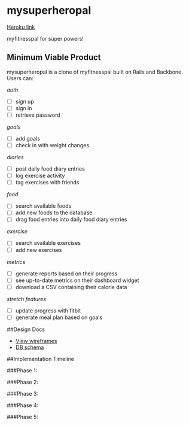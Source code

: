 # mysuperheropal

[Heroku link][heroku]

[heroku]: http://mysuperheropal.herokuapp.com/

myfitnesspal for super powers!

## Minimum Viable Product
mysuperheropal is a clone of myfitnesspal built on Rails and Backbone.  Users can:

*auth*
- [ ] sign up
- [ ] sign in
- [ ] retrieve password

*goals*
- [ ] add goals
- [ ] check in with weight changes

*diaries*
- [ ] post daily food diary entries
- [ ] log exercise activity
- [ ] tag exercises with friends

*food*
- [ ] search available foods
- [ ] add new foods to the database
- [ ] drag food entries into daily food diary entries

*exercise*
- [ ] search available exercises
- [ ] add new exercises

*metrics*
- [ ] generate reports based on their progress
- [ ] see up-to-date metrics on their dashboard widget
- [ ] download a CSV containing their calorie data

*stretch features*
- [ ] update progress with fitbit
- [ ] generate meal plan based on goals

##Design Docs

- [View wireframes][wireframes]
- [DB schema][schema]

[wireframes]: ./docs/views.md
[schema]: ./docs/schema.md

##Implementation Timeline

###Phase 1:

###Phase 2:

###Phase 3:

###Phase 4:

###Phase 5:
